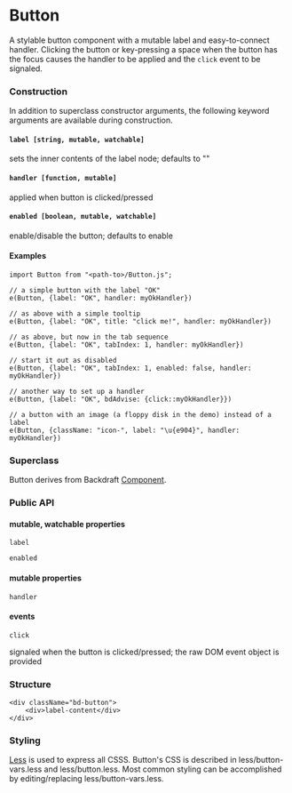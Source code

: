 # Button

A stylable button component with a mutable label and easy-to-connect handler. Clicking the button or key-pressing a space when the button has the focus causes the handler to be applied and the ```click``` event to be signaled.

### Construction
In addition to superclass constructor arguments, the following keyword arguments are available during construction.

#### ```label [string, mutable, watchable]```
sets the inner contents of the label node; defaults to ""

#### ```handler [function, mutable]```
applied when button is clicked/pressed

#### ```enabled [boolean, mutable, watchable]```
 enable/disable the button; defaults to enable

#### Examples
```
import Button from "<path-to>/Button.js";

// a simple button with the label "OK"
e(Button, {label: "OK", handler: myOkHandler})

// as above with a simple tooltip
e(Button, {label: "OK", title: "click me!", handler: myOkHandler})

// as above, but now in the tab sequence
e(Button, {label: "OK", tabIndex: 1, handler: myOkHandler})

// start it out as disabled
e(Button, {label: "OK", tabIndex: 1, enabled: false, handler: myOkHandler})

// another way to set up a handler
e(Button, {label: "OK", bdAdvise: {click::myOkHandler}})

// a button with an image (a floppy disk in the demo) instead of a label
e(Button, {className: "icon-", label: "\u{e904}", handler: myOkHandler})
```

### Superclass

Button derives from Backdraft [Component](http://backdraftjs.org/ref/component.html).

### Public API

#### mutable, watchable properties
 ```label```
 
 ```enabled```

#### mutable properties
 ```handler```
 
#### events
```click```

signaled when the button is clicked/pressed; the raw DOM event object is provided

### Structure
```
<div className="bd-button">
    <div>label-content</div>
</div>
```
### Styling

[Less](http://lesscss.org/) is used to express all CSSS. Button's CSS is described in less/button-vars.less and less/button.less. Most common styling can be accomplished by editing/replacing less/button-vars.less.


